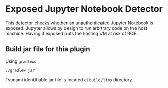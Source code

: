 # Exposed Jupyter Notebook Detector

This detector checks whether an unauthenticated Jupyter Notebook is exposed.
Jupyter allows by design to run arbitrary code on the host machine. Having it
exposed puts the hosting VM at risk of RCE.

## Build jar file for this plugin

Using `gradlew`:

```shell
./gradlew jar
```

Tsunami identifiable jar file is located at `build/libs` directory.
